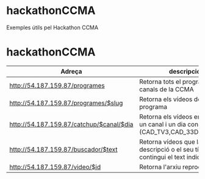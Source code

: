 hackathonCCMA
=============

Exemples útils pel Hackathon CCMA

hackathonCCMA
=============

Adreça  | descripció | exemple
------------- | ------------- | -------------
http://54.187.159.87/programes | Retorna tots el programes dels canals de la CCMA | CCMA/exemples/programa
http://54.187.159.87/programes/$slug | Retorna els vídeos de un programa | CCMA/exemples/programa
http://54.187.159.87/catchup/$canal/$dia | Retorna els vídeos emesos en un canal i un dia concret (CAD_TV3,CAD_33D,CAD_33D) | CCMA/exemples/catchup
http://54.187.159.87/buscador/$text | Retorna vídeos que la seva descripció o el seu títol contingui el text indicat | CCMA/exemples/cercador
http://54.187.159.87/video/$id | Retorna l'arxiu reproduible | CCMA/exemples/video